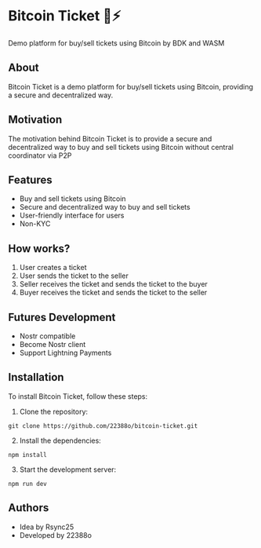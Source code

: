 # Bitcoin Ticket 🎫⚡

Demo platform for buy/sell tickets using Bitcoin by BDK and WASM

## About 

Bitcoin Ticket is a demo platform for buy/sell tickets using Bitcoin, providing a secure and decentralized way. 

## Motivation 

The motivation behind Bitcoin Ticket is to provide a secure and decentralized way to buy and sell tickets using Bitcoin without central coordinator via P2P

## Features

- Buy and sell tickets using Bitcoin
- Secure and decentralized way to buy and sell tickets
- User-friendly interface for users
- Non-KYC

## How works? 

1. User creates a ticket
2. User sends the ticket to the seller
3. Seller receives the ticket and sends the ticket to the buyer
4. Buyer receives the ticket and sends the ticket to the seller

## Futures Development

- Nostr compatible
- Become Nostr client
- Support Lightning Payments


## Installation
To install Bitcoin Ticket, follow these steps:
1. Clone the repository:
```
git clone https://github.com/22388o/bitcoin-ticket.git
```
2. Install the dependencies:
```
npm install
```
3. Start the development server:
```
npm run dev
```
## Authors

- Idea by Rsync25
- Developed by 22388o
